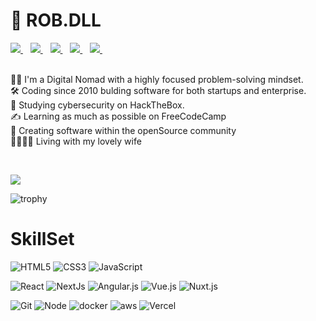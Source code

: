 # :space_invader: ROB.DLL

<a href="https://robertodilillo.dev">
   <img src="https://img.shields.io/badge/-MySite-yellow?&style=for-the-badge" />
</a>&nbsp;&nbsp;
<a href="https://blog.robertodilillo.dev">
   <img src="https://img.shields.io/badge/-MyBlog-orange?&style=for-the-badge" />
</a>&nbsp;&nbsp;
<a href="mailto:dilillo.roberto@gmail.com">
<img src="https://img.shields.io/badge/gmail-%23D14836.svg?&style=for-the-badge&logo=gmail&logoColor=white" />
</a>
&nbsp;&nbsp;
<a href="https://www.linkedin.com/in/roberto-di-lillo/">
<img src="https://img.shields.io/badge/linkedin-%230077B5.svg?&style=for-the-badge&logo=linkedin&logoColor=white" />
</a>&nbsp;&nbsp;
<a href="https://twitter.com/rob_dll_dev">
   <img src="https://img.shields.io/badge/twitter-%230077B5.svg?&style=for-the-badge&logo=twitter&logoColor=#40ABF2" />
</a>&nbsp;&nbsp;
<br>

<br>

:technologist: I'm a Digital Nomad with a highly focused problem-solving mindset.  
:hammer_and_wrench: Coding since 2010 bulding software for both startups and enterprise.  
📙 Studying cybersecurity on HackTheBox.  
:writing_hand: Learning as much as possible on FreeCodeCamp  
:heartbeat: Creating software within the openSource community  
:family_man_woman_girl_girl: Living with my lovely wife

<br>

![](https://komarev.com/ghpvc/?username=robdll)

![trophy](https://github-profile-trophy.vercel.app/?username=robdll&theme=onedark&rank=SECRET,AAA,AA,A,B)
<br>

# SkillSet

![HTML5](https://img.shields.io/badge/-HTML5-%23E44D27?style=for-the-badge&logo=html5&logoColor=ffffff)
![CSS3](https://img.shields.io/badge/-CSS3-%231572B6?style=for-the-badge&logo=css3)
![JavaScript](https://img.shields.io/badge/-JavaScript-%23F7DF1C?style=for-the-badge&logo=javascript&logoColor=000000&labelColor=%23F7DF1C&color=%23FFCE5A)

![React](https://img.shields.io/badge/-React-%2361DAFB?style=for-the-badge&logo=react&logoColor=000)
![NextJs](https://img.shields.io/badge/-NextJs-%23FFFFFF?style=for-the-badge)
![Angular.js](https://img.shields.io/badge/-Angular.js-%23C3042F?style=for-the-badge&logo=angularjs)
![Vue.js](https://img.shields.io/badge/-Vue.js-%232c3e50?style=for-the-badge&logo=vuedotjs)
![Nuxt.js](https://img.shields.io/badge/-Nuxt.js-%2300633B?style=for-the-badge&logo=nuxtdotjs&logoColor=FFF)

![Git](https://img.shields.io/badge/-Git-%23F05032?style=for-the-badge&logo=git&logoColor=%23ffffff)
![Node](https://img.shields.io/badge/-Node.js-%2343853C?style=for-the-badge&logo=nodejs&logoColor=%23ffffff)
![docker](https://img.shields.io/badge/docker-%2340ABF2.svg?&style=for-the-badge&logo=docker&logoColor=white)
![aws](https://img.shields.io/badge/aws-%23EC912E.svg?&style=for-the-badge&logo=aws&logoColor=#white)
![Vercel](https://img.shields.io/badge/-Vercel-%23ffffff?style=for-the-badge&logo=vercel&logoColor=000000)
